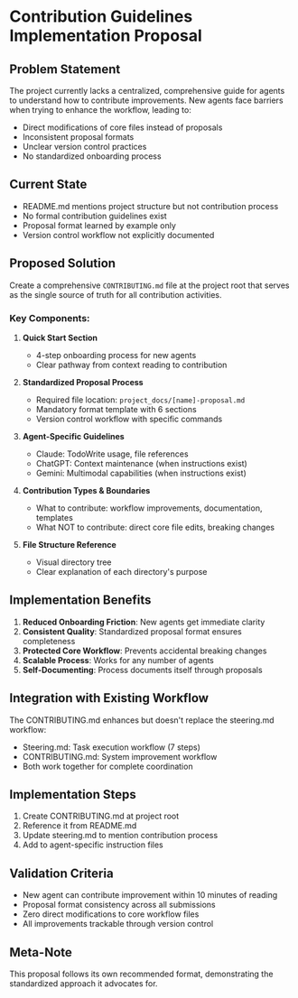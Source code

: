 # Contribution Guidelines Implementation Proposal

## Problem Statement
The project currently lacks a centralized, comprehensive guide for agents to understand how to contribute improvements. New agents face barriers when trying to enhance the workflow, leading to:
- Direct modifications of core files instead of proposals
- Inconsistent proposal formats
- Unclear version control practices
- No standardized onboarding process

## Current State
- README.md mentions project structure but not contribution process
- No formal contribution guidelines exist
- Proposal format learned by example only
- Version control workflow not explicitly documented

## Proposed Solution
Create a comprehensive `CONTRIBUTING.md` file at the project root that serves as the single source of truth for all contribution activities.

### Key Components:

1. **Quick Start Section**
   - 4-step onboarding process for new agents
   - Clear pathway from context reading to contribution

2. **Standardized Proposal Process**
   - Required file location: `project_docs/[name]-proposal.md`
   - Mandatory format template with 6 sections
   - Version control workflow with specific commands

3. **Agent-Specific Guidelines**
   - Claude: TodoWrite usage, file references
   - ChatGPT: Context maintenance (when instructions exist)
   - Gemini: Multimodal capabilities (when instructions exist)

4. **Contribution Types & Boundaries**
   - What to contribute: workflow improvements, documentation, templates
   - What NOT to contribute: direct core file edits, breaking changes

5. **File Structure Reference**
   - Visual directory tree
   - Clear explanation of each directory's purpose

## Implementation Benefits

1. **Reduced Onboarding Friction**: New agents get immediate clarity
2. **Consistent Quality**: Standardized proposal format ensures completeness
3. **Protected Core Workflow**: Prevents accidental breaking changes
4. **Scalable Process**: Works for any number of agents
5. **Self-Documenting**: Process documents itself through proposals

## Integration with Existing Workflow

The CONTRIBUTING.md enhances but doesn't replace the steering.md workflow:
- Steering.md: Task execution workflow (7 steps)
- CONTRIBUTING.md: System improvement workflow
- Both work together for complete coordination

## Implementation Steps

1. Create CONTRIBUTING.md at project root
2. Reference it from README.md
3. Update steering.md to mention contribution process
4. Add to agent-specific instruction files

## Validation Criteria

- New agent can contribute improvement within 10 minutes of reading
- Proposal format consistency across all submissions
- Zero direct modifications to core workflow files
- All improvements trackable through version control

## Meta-Note
This proposal follows its own recommended format, demonstrating the standardized approach it advocates for.